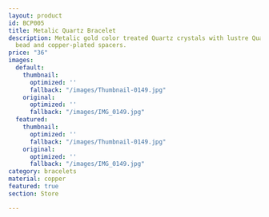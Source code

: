 ```yaml
---
layout: product
id: BCP005
title: Metalic Quartz Bracelet
description: Metalic gold color treated Quartz crystals with lustre Quartz accent
  bead and copper-plated spacers.
price: "36"
images:
  default:
    thumbnail:
      optimized: ''
      fallback: "/images/Thumbnail-0149.jpg"
    original:
      optimized: ''
      fallback: "/images/IMG_0149.jpg"
  featured:
    thumbnail:
      optimized: ''
      fallback: "/images/Thumbnail-0149.jpg"
    original:
      optimized: ''
      fallback: "/images/IMG_0149.jpg"
category: bracelets
material: copper
featured: true
section: Store

---
```

